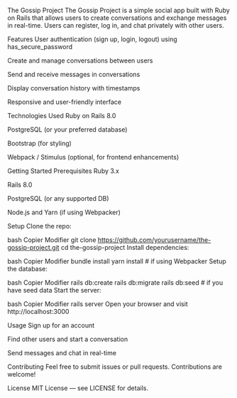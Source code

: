 The Gossip Project
The Gossip Project is a simple social app built with Ruby on Rails that allows users to create conversations and exchange messages in real-time. Users can register, log in, and chat privately with other users.

Features
User authentication (sign up, login, logout) using has_secure_password

Create and manage conversations between users

Send and receive messages in conversations

Display conversation history with timestamps

Responsive and user-friendly interface

Technologies Used
Ruby on Rails 8.0

PostgreSQL (or your preferred database)

Bootstrap (for styling)

Webpack / Stimulus (optional, for frontend enhancements)

Getting Started
Prerequisites
Ruby 3.x

Rails 8.0

PostgreSQL (or any supported DB)

Node.js and Yarn (if using Webpacker)

Setup
Clone the repo:

bash
Copier
Modifier
git clone https://github.com/yourusername/the-gossip-project.git
cd the-gossip-project
Install dependencies:

bash
Copier
Modifier
bundle install
yarn install # if using Webpacker
Setup the database:

bash
Copier
Modifier
rails db:create
rails db:migrate
rails db:seed # if you have seed data
Start the server:

bash
Copier
Modifier
rails server
Open your browser and visit http://localhost:3000

Usage
Sign up for an account

Find other users and start a conversation

Send messages and chat in real-time

Contributing
Feel free to submit issues or pull requests. Contributions are welcome!

License
MIT License — see LICENSE for details.


